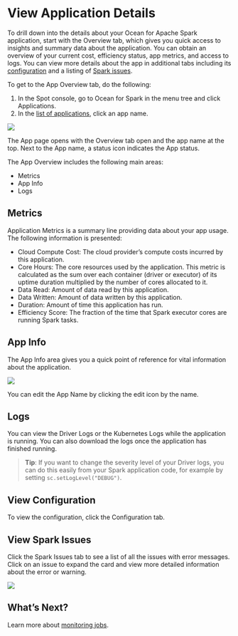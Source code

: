 # View Application Details

To drill down into the details about your Ocean for Apache Spark application, start with the Overview tab, which gives you quick access to insights and summary data about the application. You can obtain an overview of your current cost, efficiency status, app metrics, and access to logs. You can view more details about the app in additional tabs including its [configuration](ocean-spark/product-tour/view-application-details?id=view-configuration) and a listing of [Spark issues](ocean-spark/product-tour/view-application-details?id=view-spark-issues).

To get to the App Overview tab, do the following:

1. In the Spot console, go to Ocean for Spark in the menu tree and click Applications.
2. In the [list of applications](ocean-spark/product-tour/monitor-applications), click an app name.

<img src="/ocean-spark/_media/view-app-details-01.png" />

The App page opens with the Overview tab open and the app name at the top. Next to the App name, a status icon indicates the App status.

The App Overview includes the following main areas:

- Metrics
- App Info
- Logs

## Metrics

Application Metrics is a summary line providing data about your app usage. The following information is presented:

- Cloud Compute Cost: The cloud provider’s compute costs incurred by this application.
- Core Hours: The core resources used by the application. This metric is calculated as the sum over each container (driver or executor) of its uptime duration multiplied by the number of cores allocated to it.
- Data Read: Amount of data read by this application.
- Data Written: Amount of data written by this application.
- Duration: Amount of time this application has run.
- Efficiency Score: The fraction of the time that Spark executor cores are running Spark tasks.

## App Info

The App Info area gives you a quick point of reference for vital information about the application.

<img src="/ocean-spark/_media/view-app-details-02.png" />

You can edit the App Name by clicking the edit icon by the name.

## Logs

You can view the Driver Logs or the Kubernetes Logs while the application is running. You can also download the logs once the application has finished running. 

> **Tip**: If you want to change the severity level of your Driver logs, you can do this easily from your Spark application code, for example by setting `sc.setLogLevel("DEBUG")`.

## View Configuration

To view the configuration, click the Configuration tab.

## View Spark Issues

Click the Spark Issues tab to see a list of all the issues with error messages. Click on an issue to expand the card and view more detailed information about the error or warning.

<img src="/ocean-spark/_media/view-app-details-03.png" />

## What’s Next?

Learn more about [monitoring jobs](ocean-spark/product-tour/monitor-jobs).
